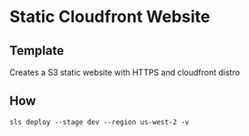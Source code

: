 # Static Cloudfront Website

## Template

Creates a S3 static website with HTTPS and cloudfront distro

## How

```
sls deploy --stage dev --region us-west-2 -v
```